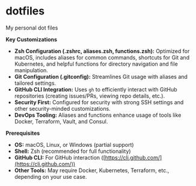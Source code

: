 # dotfiles
My personal dot files

**Key Customizations**

* **Zsh Configuration (.zshrc, aliases.zsh, functions.zsh):** Optimized for macOS, includes aliases for common commands, shortcuts for Git and Kubernetes, and helpful functions for directory navigation and file manipulation.
* **Git Configuration (.gitconfig):** Streamlines Git usage with aliases and tailored settings.
* **GitHub CLI Integration:** Uses `gh` to efficiently interact with GitHub repositories (creating issues/PRs, viewing repo details, etc.).
* **Security First:** Configured for security with strong SSH settings and other security-minded customizations.
* **DevOps Tooling:** Aliases and functions enhance usage of tools like Docker, Terraform, Vault, and Consul.

**Prerequisites**

* **OS:** macOS, Linux, or Windows (partial support)
* **Shell:** Zsh (recommended for full functionality)
* **GitHub CLI:** For GitHub interaction ([https://cli.github.com/](https://cli.github.com/))
* **Other Tools:** May require Docker, Kubernetes, Terraform, etc., depending on your use case.

